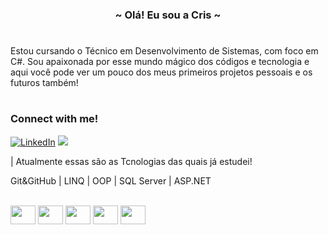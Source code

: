 <h3 align="center">~ Olá! Eu sou a Cris ~</h3>

#

Estou cursando o Técnico em Desenvolvimento de Sistemas, com foco em C#. Sou apaixonada por esse mundo mágico dos códigos e tecnologia e aqui você pode ver um pouco dos meus primeiros projetos pessoais e os futuros também!

#

<h3 align="left">Connect with me!</h3>




[![LinkedIn](https://img.shields.io/badge/LinkedIn-0077B5?style=for-the-badge&logo=linkedin&logoColor=white&color=9ab193)](https://www.linkedin.com/in/cris-santos-carvalho/)
<a href = "mailto:crislainedecarvalho499@gmail.com"><img src="https://img.shields.io/badge/-Gmail-%23333?style=for-the-badge&logo=gmail&logoColor=9ab193" target="_blank"></a>




| Atualmente essas são as Tcnologias das quais já estudei!


Git&GitHub | LINQ | OOP | SQL Server | ASP.NET

<div style="display: inline_block"><br>
<img align="center"  height="30" width="40" src="https://devicon-website.vercel.app/api/csharp/original.svg">
<img align="center"  height="30" width="40" src="https://devicon-website.vercel.app/api/javascript/original.svg">
<img align="center"  height="30" width="40" src="https://devicon-website.vercel.app/api/html5/plain-wordmark.svg">
<img align="center"  height="30" width="40" src="https://devicon-website.vercel.app/api/css3/plain-wordmark.svg">
<img align="center"  height="30" width="40" src="https://cdn.jsdelivr.net/gh/devicons/devicon/icons/vscode/vscode-original.svg">
</div>







          
